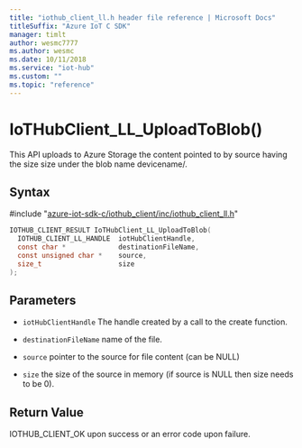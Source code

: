 ```yaml
---                             
title: "iothub_client_ll.h header file reference | Microsoft Docs" 
titleSuffix: "Azure IoT C SDK"            
manager: timlt                 
author: wesmc7777              
ms.author: wesmc               
ms.date: 10/11/2018                    
ms.service: "iot-hub"             
ms.custom: ""                
ms.topic: "reference"        
---                            
```


# IoTHubClient_LL_UploadToBlob()

This API uploads to Azure Storage the content pointed to by source having the size size under the blob name devicename/.

## Syntax

\#include "[azure-iot-sdk-c/iothub_client/inc/iothub_client_ll.h](../iothub-client-ll-h.md)"  
```C
IOTHUB_CLIENT_RESULT IoTHubClient_LL_UploadToBlob(
  IOTHUB_CLIENT_LL_HANDLE  iotHubClientHandle,
  const char *             destinationFileName,
  const unsigned char *    source,
  size_t                   size
);
```

## Parameters
* `iotHubClientHandle` The handle created by a call to the create function. 

* `destinationFileName` name of the file. 

* `source` pointer to the source for file content (can be NULL) 

* `size` the size of the source in memory (if source is NULL then size needs to be 0).

## Return Value
IOTHUB_CLIENT_OK upon success or an error code upon failure.

